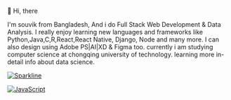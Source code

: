 👋 Hi, there

I'm souvik from Bangladesh, And i do Full Stack Web Development & Data Analysis. I really enjoy learning new languages and frameworks like Python,Java,C,R,React,React Native,
Django, Node and many more. I can also design using Adobe PS|AI|XD & Figma too. currently i am studying computer science at chongqing university of technology. learning
more in-detail info about data science. 

[![Sparkline](https://stars.medv.io/Naereen/badges.svg)](https://stars.medv.io/Naereen/badges)

[![JavaScript](https://img.shields.io/badge/--F7DF1E?logo=javascript&logoColor=000)](https://www.javascript.com/)
